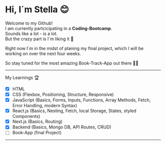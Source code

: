 # Hi, I´m Stella 😊

Welcome to my Github!  
I am currently partcicipating in a **Coding-Bootcamp**.  
Sounds like a lot - is a lot.  
But the crazy part is I´m liking it 😬  

Right now I´m in the midst of planing my final project, which I will be working on over the next four weeks.

So stay tuned for the most amazing Book-Track-App out there 💪🏼

---
 My Learnings 🏆
 - [x] HTML
 - [x] CSS (Flexbox, Positioning, Structure, Responsive)
 - [x] JavaScript (Basics, Forms, Inputs, Functions, Array Methods, Fetch, Error Handling, modern Syntax)
 - [x] React.js (Basics, Nesting, Fetch, local Storage, States, styled Components)
 - [x] Next.js (Basics, Routing)
 - [x] Backend (Basics, Mongo DB, API Routes, CRUD)
 - [ ] Book-App (final Project)

---
